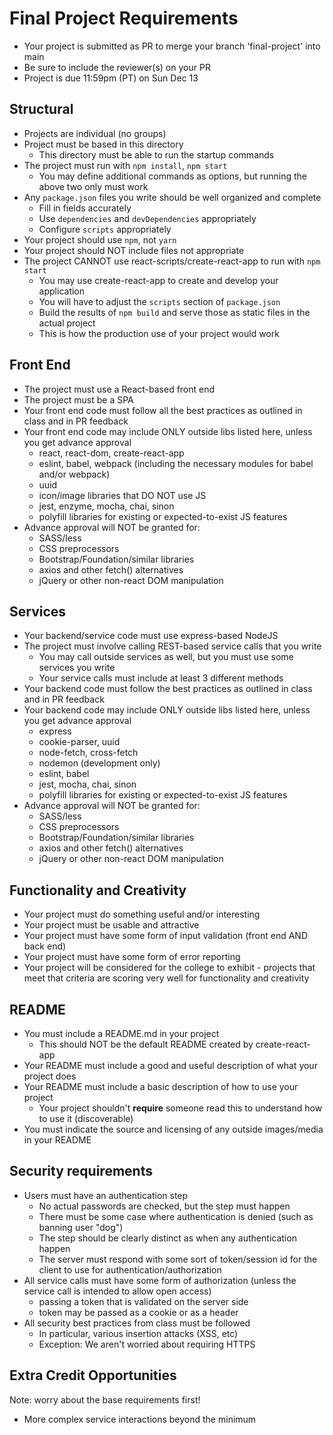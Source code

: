 # Final Project Requirements

* Your project is submitted as PR to merge your branch 'final-project' into main
* Be sure to include the reviewer(s) on your PR
* Project is due 11:59pm (PT) on Sun Dec 13

## Structural
* Projects are individual (no groups)
* Project must be based in this directory
    * This directory must be able to run the startup commands
* The project must run with `npm install`, `npm start`
    * You may define additional commands as options, but running the above two only must work
* Any `package.json` files you write should be well organized and complete
    * Fill in fields accurately
    * Use `dependencies` and `devDependencies` appropriately
    * Configure `scripts` appropriately
* Your project should use `npm`, not `yarn`
* Your project should NOT include files not appropriate
* The project CANNOT use react-scripts/create-react-app to run with `npm start`
    * You may use create-react-app to create and develop your application
    * You will have to adjust the `scripts` section of `package.json` 
    * Build the results of `npm build` and serve those as static files in the actual project
    * This is how the production use of your project would work

## Front End
* The project must use a React-based front end
* The project must be a SPA
* Your front end code must follow all the best practices as outlined in class and in PR feedback
* Your front end code may include ONLY outside libs listed here, unless you get advance approval
    * react, react-dom, create-react-app
    * eslint, babel, webpack (including the necessary modules for babel and/or webpack)
    * uuid
    * icon/image libraries that DO NOT use JS
    * jest, enzyme, mocha, chai, sinon 
    * polyfill libraries for existing or expected-to-exist JS features
* Advance approval will NOT be granted for:
    * SASS/less
    * CSS preprocessors
    * Bootstrap/Foundation/similar libraries
    * axios and other fetch() alternatives
    * jQuery or other non-react DOM manipulation

## Services
* Your backend/service code must use express-based NodeJS
* The project must involve calling REST-based service calls that you write
    * You may call outside services as well, but you must use some services you write
    * Your service calls must include at least 3 different methods
* Your backend code must follow the best practices as outlined in class and in PR feedback 
* Your backend code may include ONLY outside libs listed here, unless you get advance approval
    * express
    * cookie-parser, uuid
    * node-fetch, cross-fetch
    * nodemon (development only)
    * eslint, babel
    * jest, mocha, chai, sinon
    * polyfill libraries for existing or expected-to-exist JS features
* Advance approval will NOT be granted for:
    * SASS/less
    * CSS preprocessors
    * Bootstrap/Foundation/similar libraries
    * axios and other fetch() alternatives
    * jQuery or other non-react DOM manipulation

## Functionality and Creativity 
* Your project must do something useful and/or interesting
* Your project must be usable and attractive
* Your project must have some form of input validation (front end AND back end)
* Your project must have some form of error reporting
* Your project will be considered for the college to exhibit - projects that meet that criteria are scoring very well for functionality and creativity

## README
* You must include a README.md in your project
  * This should NOT be the default README created by create-react-app
* Your README must include a good and useful description of what your project does
* Your README must include a basic description of how to use your project
    * Your project shouldn't **require** someone read this to understand how to use it (discoverable)
* You must indicate the source and licensing of any outside images/media in your README

## Security requirements
* Users must have an authentication step
    * No actual passwords are checked, but the step must happen
    * There must be some case where authentication is denied (such as banning user "dog")
    * The step should be clearly distinct as when any authentication happen
    * The server must respond with some sort of token/session id for the client to use for authentication/authorization
* All service calls must have some form of authorization (unless the service call is intended to allow open access)
    * passing a token that is validated on the server side
    * token may be passed as a cookie or as a header
* All security best practices from class must be followed
    * In particular, various insertion attacks (XSS, etc)
    * Exception: We aren't worried about requiring HTTPS

## Extra Credit Opportunities 
Note: worry about the base requirements first!
* More complex service interactions beyond the minimum


